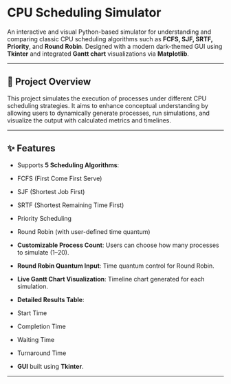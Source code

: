 # CPU Scheduling Simulator 

An interactive and visual Python-based simulator for understanding and comparing classic CPU scheduling algorithms such as **FCFS, SJF, SRTF, Priority**, and **Round Robin**. Designed with a modern dark-themed GUI using **Tkinter** and integrated **Gantt chart** visualizations via **Matplotlib**.

---

## 🧠 Project Overview

This project simulates the execution of processes under different CPU scheduling strategies. It aims to enhance conceptual understanding by allowing users to dynamically generate processes, run simulations, and visualize the output with calculated metrics and timelines.

---

## ✨ Features

-  Supports **5 Scheduling Algorithms**:
  - FCFS (First Come First Serve)
  - SJF (Shortest Job First)
  - SRTF (Shortest Remaining Time First)
  - Priority Scheduling
  - Round Robin (with user-defined time quantum)

-  **Customizable Process Count**: Users can choose how many processes to simulate (1–20).

-  **Round Robin Quantum Input**: Time quantum control for Round Robin.

-  **Live Gantt Chart Visualization**: Timeline chart generated for each simulation.

-  **Detailed Results Table**:
  - Start Time
  - Completion Time
  - Waiting Time
  - Turnaround Time

-  **GUI** built using **Tkinter**.

---

